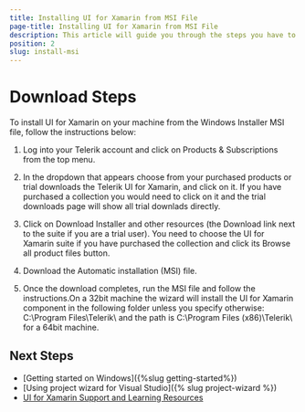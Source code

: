 ```yaml
---
title: Installing UI for Xamarin from MSI File
page-title: Installing UI for Xamarin from MSI File
description: This article will guide you through the steps you have to follow in order to download and install the UI for Xamarin Forms.
position: 2 
slug: install-msi
---
```

# Download Steps #
To install UI for Xamarin on your machine from the Windows Installer MSI file, follow the instructions below:

1. Log into your Telerik account and click on Products & Subscriptions from the top menu.

1. In the dropdown that appears choose from your purchased products or trial downloads the Telerik UI for Xamarin, and click on it. If you have purchased a collection you would need to click on it and the trial downloads page will show all trial downlads directly.

1. Click on Download Installer and other resources (the Download link next to the suite if you are a trial user). You need to choose the UI for Xamarin suite if you have purchased the collection and click its Browse all product files button.

1. Download the Automatic installation (MSI) file.

1. Once the download completes, run the MSI file and follow the instructions.On a 32bit machine the wizard will install the UI for Xamarin component in the following folder unless you specify otherwise: C:\Program Files\Telerik\ and the path is C:\Program Files (x86)\Telerik\ for a 64bit machine.

## Next Steps ##
 - [Getting started on Windows]({%slug getting-started%})
 - [Using project wizard for Visual Studio]({% slug project-wizard %})
 - [UI for Xamarin Support and Learning Resources](http://www.telerik.com/support/xamarin-ui)
